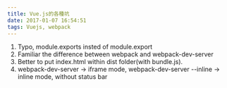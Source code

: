 ```yaml
---
title: Vue.js的各種坑
date: 2017-01-07 16:54:51
tags: Vuejs, webpack
---
```


1. Typo, module.exports insted of module.export
2. Familiar the difference between webpack and webpack-dev-server
3. Better to put index.html within dist folder(with bundle.js).
4. webpack-dev-server -> iframe mode, webpack-dev-server --inline -> inline mode, without status bar 
